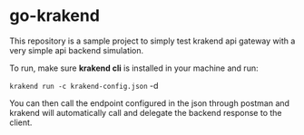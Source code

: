 # go-krakend

This repository is a sample project to simply test krakend api gateway with a very simple api backend simulation.

To run, make sure **krakend cli** is installed in your machine and run:

`krakend run -c krakend-config.json` -d

You can then call the endpoint configured in the json through postman and krakend will automatically call and delegate the backend response to the client.
